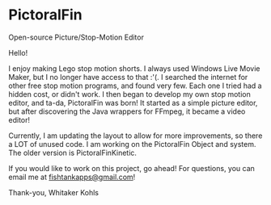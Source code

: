 # PictoralFin
Open-source Picture/Stop-Motion Editor

Hello!

I enjoy making Lego stop motion shorts. I always used Windows Live Movie Maker, but I no longer have access to that :'(. I searched the internet for other free stop motion programs, and found very few. Each one I tried had a hidden cost, or didn't work. I then began to develop my own stop motion editor, and ta-da, PictoralFin was born! It started as a simple picture editor, but after discovering the Java wrappers for FFmpeg, it became a video editor!

Currently, I am updating the layout to allow for more improvements, so there a LOT of unused code. I am working on the PictoralFin Object and system. The older version is PictoralFinKinetic.

If you would like to work on this project, go ahead! For questions, you can email me at fishtankapps@gmail.com!

Thank-you,
Whitaker Kohls
